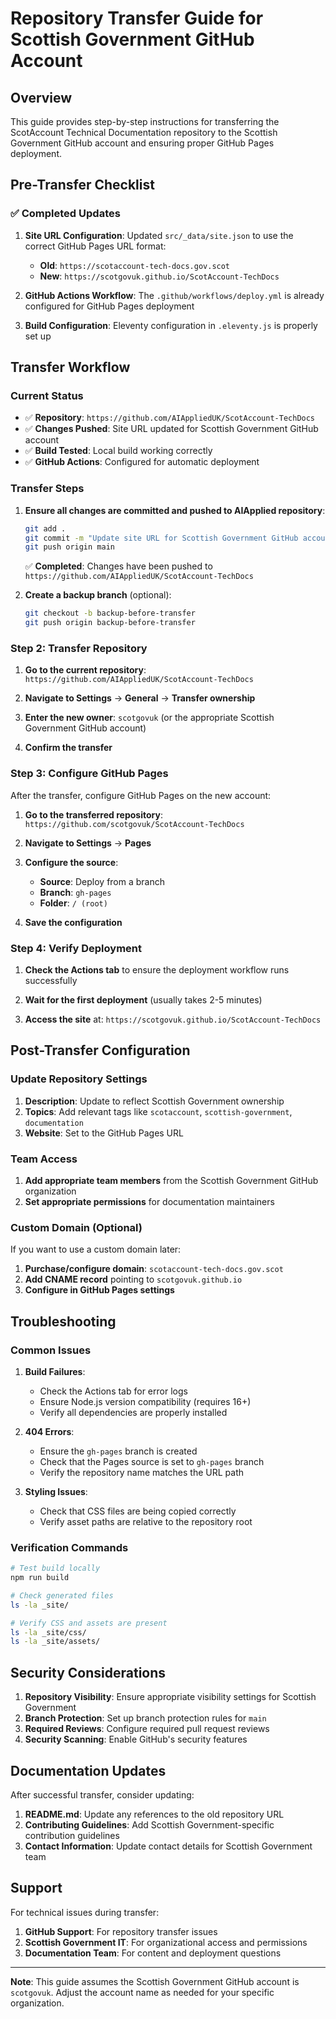 # Repository Transfer Guide for Scottish Government GitHub Account

## Overview

This guide provides step-by-step instructions for transferring the ScotAccount Technical Documentation repository to the Scottish Government GitHub account and ensuring proper GitHub Pages deployment.

## Pre-Transfer Checklist

### ✅ Completed Updates

1. **Site URL Configuration**: Updated `src/_data/site.json` to use the correct GitHub Pages URL format:

   - **Old**: `https://scotaccount-tech-docs.gov.scot`
   - **New**: `https://scotgovuk.github.io/ScotAccount-TechDocs`

2. **GitHub Actions Workflow**: The `.github/workflows/deploy.yml` is already configured for GitHub Pages deployment

3. **Build Configuration**: Eleventy configuration in `.eleventy.js` is properly set up

## Transfer Workflow

### Current Status

- ✅ **Repository**: `https://github.com/AIAppliedUK/ScotAccount-TechDocs`
- ✅ **Changes Pushed**: Site URL updated for Scottish Government GitHub account
- ✅ **Build Tested**: Local build working correctly
- ✅ **GitHub Actions**: Configured for automatic deployment

### Transfer Steps

1. **Ensure all changes are committed and pushed to AIApplied repository**:

   ```bash
   git add .
   git commit -m "Update site URL for Scottish Government GitHub account"
   git push origin main
   ```

   ✅ **Completed**: Changes have been pushed to `https://github.com/AIAppliedUK/ScotAccount-TechDocs`

2. **Create a backup branch** (optional):
   ```bash
   git checkout -b backup-before-transfer
   git push origin backup-before-transfer
   ```

### Step 2: Transfer Repository

1. **Go to the current repository**: `https://github.com/AIAppliedUK/ScotAccount-TechDocs`

2. **Navigate to Settings** → **General** → **Transfer ownership**

3. **Enter the new owner**: `scotgovuk` (or the appropriate Scottish Government GitHub account)

4. **Confirm the transfer**

### Step 3: Configure GitHub Pages

After the transfer, configure GitHub Pages on the new account:

1. **Go to the transferred repository**: `https://github.com/scotgovuk/ScotAccount-TechDocs`

2. **Navigate to Settings** → **Pages**

3. **Configure the source**:

   - **Source**: Deploy from a branch
   - **Branch**: `gh-pages`
   - **Folder**: `/ (root)`

4. **Save the configuration**

### Step 4: Verify Deployment

1. **Check the Actions tab** to ensure the deployment workflow runs successfully

2. **Wait for the first deployment** (usually takes 2-5 minutes)

3. **Access the site** at: `https://scotgovuk.github.io/ScotAccount-TechDocs`

## Post-Transfer Configuration

### Update Repository Settings

1. **Description**: Update to reflect Scottish Government ownership
2. **Topics**: Add relevant tags like `scotaccount`, `scottish-government`, `documentation`
3. **Website**: Set to the GitHub Pages URL

### Team Access

1. **Add appropriate team members** from the Scottish Government GitHub organization
2. **Set appropriate permissions** for documentation maintainers

### Custom Domain (Optional)

If you want to use a custom domain later:

1. **Purchase/configure domain**: `scotaccount-tech-docs.gov.scot`
2. **Add CNAME record** pointing to `scotgovuk.github.io`
3. **Configure in GitHub Pages settings**

## Troubleshooting

### Common Issues

1. **Build Failures**:

   - Check the Actions tab for error logs
   - Ensure Node.js version compatibility (requires 16+)
   - Verify all dependencies are properly installed

2. **404 Errors**:

   - Ensure the `gh-pages` branch is created
   - Check that the Pages source is set to `gh-pages` branch
   - Verify the repository name matches the URL path

3. **Styling Issues**:
   - Check that CSS files are being copied correctly
   - Verify asset paths are relative to the repository root

### Verification Commands

```bash
# Test build locally
npm run build

# Check generated files
ls -la _site/

# Verify CSS and assets are present
ls -la _site/css/
ls -la _site/assets/
```

## Security Considerations

1. **Repository Visibility**: Ensure appropriate visibility settings for Scottish Government
2. **Branch Protection**: Set up branch protection rules for `main`
3. **Required Reviews**: Configure required pull request reviews
4. **Security Scanning**: Enable GitHub's security features

## Documentation Updates

After successful transfer, consider updating:

1. **README.md**: Update any references to the old repository URL
2. **Contributing Guidelines**: Add Scottish Government-specific contribution guidelines
3. **Contact Information**: Update contact details for Scottish Government team

## Support

For technical issues during transfer:

1. **GitHub Support**: For repository transfer issues
2. **Scottish Government IT**: For organizational access and permissions
3. **Documentation Team**: For content and deployment questions

---

**Note**: This guide assumes the Scottish Government GitHub account is `scotgovuk`. Adjust the account name as needed for your specific organization.
